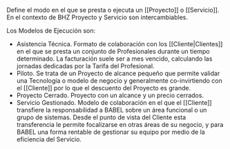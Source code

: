 Define el modo en el que se presta o ejecuta un [[Proyecto]] o [[Servicio]]. En el contexto de BHZ Proyecto y Servicio son intercambiables. 

Los Modelos de Ejecución son:
- Asistencia Técnica. Formato de colaboración con los [[Cliente|Clientes]] en el que se presta un conjunto de Profesionales durante un tiempo determinado. La facturación suele ser a mes vencido, calculando las jornadas dedicadas por la Tarifa del Profesional.
- Piloto. Se trata de un Proyecto de alcance pequeño que permite validar una Tecnología o modelo de negocio y generalmente co-invirtiendo con el [[Cliente]] por lo que el descuento del Proyecto es grande.
- Proyecto Cerrado. Proyecto con un alcance y un precio cerrados. 
- Servicio Gestionado. Modelo de colaboración en el que el [[Cliente]] transfiere la responsabilidad a BABEL sobre un área funcional o un grupo de sistemas. Desde el punto de vista del Cliente esta transferencia le permite focalizarse en otras áreas de su negocio, y para BABEL una forma rentable de gestionar su equipo por medio de la eficiencia del Servicio.